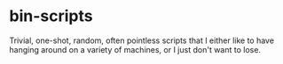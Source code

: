 bin-scripts
===========

Trivial, one-shot, random, often pointless scripts that I either like to have hanging around on a variety of machines, or I just don't want to lose.
